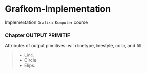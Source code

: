 # Grafkom-Implementation

Implementation `Grafika Komputer` course 

### Chapter OUTPUT PRIMITIF

Attributes of output primitives:
with linetype, linestyle, color, and fill.

> - Line.
> - Circle
> - Elips.
